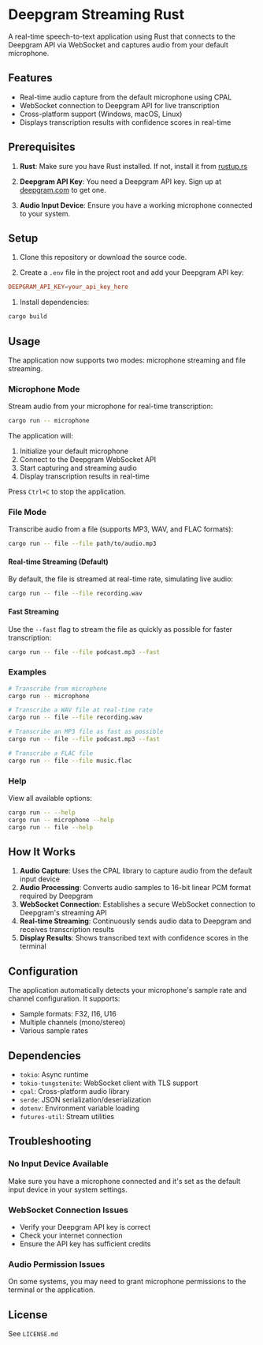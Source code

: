 # Deepgram Streaming Rust

A real-time speech-to-text application using Rust that connects to the Deepgram API via WebSocket and captures audio from your default microphone.

## Features

- Real-time audio capture from the default microphone using CPAL
- WebSocket connection to Deepgram API for live transcription
- Cross-platform support (Windows, macOS, Linux)
- Displays transcription results with confidence scores in real-time

## Prerequisites

1. **Rust**: Make sure you have Rust installed. If not, install it from [rustup.rs](https://rustup.rs/)

2. **Deepgram API Key**: You need a Deepgram API key. Sign up at [deepgram.com](https://deepgram.com) to get one.

3. **Audio Input Device**: Ensure you have a working microphone connected to your system.

## Setup

1. Clone this repository or download the source code.

2. Create a `.env` file in the project root and add your Deepgram API key:

```toml
DEEPGRAM_API_KEY=your_api_key_here
```

1. Install dependencies:

```bash
cargo build
```

## Usage

The application now supports two modes: microphone streaming and file streaming.

### Microphone Mode

Stream audio from your microphone for real-time transcription:

```bash
cargo run -- microphone
```

The application will:

1. Initialize your default microphone
2. Connect to the Deepgram WebSocket API
3. Start capturing and streaming audio
4. Display transcription results in real-time

Press `Ctrl+C` to stop the application.

### File Mode

Transcribe audio from a file (supports MP3, WAV, and FLAC formats):

```bash
cargo run -- file --file path/to/audio.mp3
```

#### Real-time Streaming (Default)

By default, the file is streamed at real-time rate, simulating live audio:

```bash
cargo run -- file --file recording.wav
```

#### Fast Streaming

Use the `--fast` flag to stream the file as quickly as possible for faster transcription:

```bash
cargo run -- file --file podcast.mp3 --fast
```

### Examples

```bash
# Transcribe from microphone
cargo run -- microphone

# Transcribe a WAV file at real-time rate
cargo run -- file --file recording.wav

# Transcribe an MP3 file as fast as possible
cargo run -- file --file podcast.mp3 --fast

# Transcribe a FLAC file
cargo run -- file --file music.flac
```

### Help

View all available options:

```bash
cargo run -- --help
cargo run -- microphone --help
cargo run -- file --help
```

## How It Works

1. **Audio Capture**: Uses the CPAL library to capture audio from the default input device
2. **Audio Processing**: Converts audio samples to 16-bit linear PCM format required by Deepgram
3. **WebSocket Connection**: Establishes a secure WebSocket connection to Deepgram's streaming API
4. **Real-time Streaming**: Continuously sends audio data to Deepgram and receives transcription results
5. **Display Results**: Shows transcribed text with confidence scores in the terminal

## Configuration

The application automatically detects your microphone's sample rate and channel configuration. It supports:

- Sample formats: F32, I16, U16
- Multiple channels (mono/stereo)
- Various sample rates

## Dependencies

- `tokio`: Async runtime
- `tokio-tungstenite`: WebSocket client with TLS support
- `cpal`: Cross-platform audio library
- `serde`: JSON serialization/deserialization
- `dotenv`: Environment variable loading
- `futures-util`: Stream utilities

## Troubleshooting

### No Input Device Available

Make sure you have a microphone connected and it's set as the default input device in your system settings.

### WebSocket Connection Issues

- Verify your Deepgram API key is correct
- Check your internet connection
- Ensure the API key has sufficient credits

### Audio Permission Issues

On some systems, you may need to grant microphone permissions to the terminal or the application.

## License

See `LICENSE.md`
